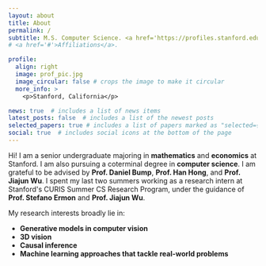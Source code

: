 ```yaml
---
layout: about
title: About
permalink: /
subtitle: M.S. Computer Science. <a href='https://profiles.stanford.edu/linan-zhao'>Stanford</a>. Expected Graduation - June 2025. <br>B.A.S. Mathematics. B.A.S. Economics with Honors. Distinction. <a href='https://profiles.stanford.edu/linan-zhao'>Stanford</a>. <br>frankz24 [at] stanford [dot] edu
# <a href='#'>Affiliations</a>.

profile:
  align: right
  image: prof_pic.jpg
  image_circular: false # crops the image to make it circular
  more_info: >
    <p>Stanford, California</p>

news: true  # includes a list of news items
latest_posts: false  # includes a list of the newest posts
selected_papers: true # includes a list of papers marked as "selected={true}"
social: true  # includes social icons at the bottom of the page
---
```


Hi! I am a senior undergraduate majoring in <b>mathematics</b> and <b>economics</b> at Stanford. I am also pursuing a coterminal degree in <b>computer science</b>. I am grateful to be advised by <b>Prof. Daniel Bump</b>, <b>Prof. Han Hong</b>, and <b>Prof. Jiajun Wu</b>. I spent my last two summers working as a research intern at Stanford's CURIS Summer CS Research Program, under the guidance of <b>Prof. Stefano Ermon</b> and <b>Prof. Jiajun Wu</b>. 

My research interests broadly lie in:
<ul>
  <li><b>Generative models in computer vision</b></li>
  <li><b>3D vision</b></li>
  <li><b>Causal inference</b></li>
  <li><b>Machine learning approaches that tackle real-world problems</b></li>
</ul>